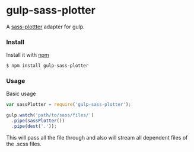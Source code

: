 gulp-sass-plotter
=================
A [sass-plottter][plotter] adapter for gulp.

### Install
Install it with [npm][npm]
```bash
$ npm install gulp-sass-plotter
```

### Usage
Basic usage
```js
var sassPlotter = require('gulp-sass-plotter');

gulp.watch('path/to/sass/files/')
  .pipe(sassPlotter())
  .pipe(dest('.'));
```
This will pass all the file through and also will stream all dependent files
of the .scss files.


[plotter]: https://npmjs.org/package/sass-plotter/
[npm]: https://npmjs.org